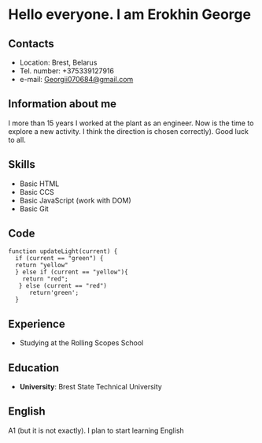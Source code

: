 # Hello everyone. I am Erokhin George

## Contacts

* Location: Brest, Belarus
* Tel. number: +375339127916
* e-mail: Georgii070684@gmail.com
  

## Information about me

 I  more than 15 years I worked at the plant as an engineer. Now is the time to explore a new activity. I think the direction is chosen correctly). Good luck to all.
## Skills

* Basic HTML
* Basic CCS
* Basic JavaScript (work with DOM)
* Basic Git
  
  
## Code

```
function updateLight(current) {
  if (current == "green") {
  return "yellow"
  } else if (current == "yellow"){
    return "red";
   } else (current == "red") 
      return'green';
  }
```
## Experience

* Studying at the Rolling Scopes School
  

## Education

* __University__: Brest State Technical University 
  
## English

A1 (but it is not exactly). I plan to start learning English 
